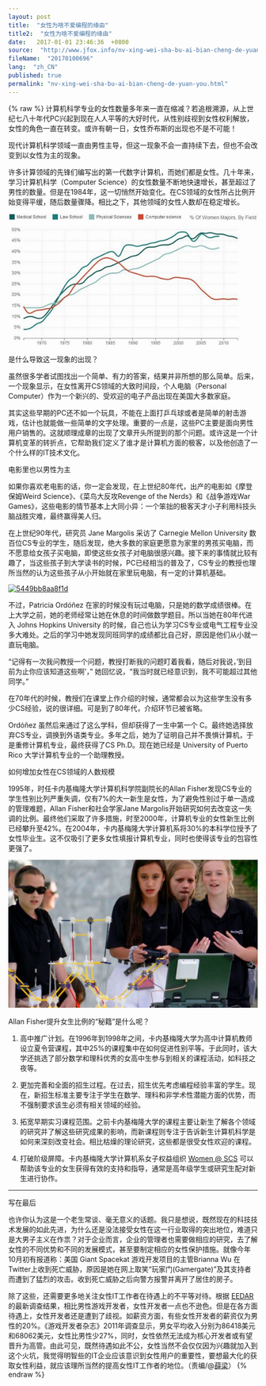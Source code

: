 ```yaml
---
layout: post
title:  "女性为啥不爱编程的缘由"
title2:  "女性为啥不爱编程的缘由"
date:   2017-01-01 23:46:36  +0800
source:  "http://www.jfox.info/nv-xing-wei-sha-bu-ai-bian-cheng-de-yuan-you.html"
fileName:  "20170100696"
lang:  "zh_CN"
published: true
permalink: "nv-xing-wei-sha-bu-ai-bian-cheng-de-yuan-you.html"
---
```

{% raw %}
计算机科学专业的女性数量多年来一直在缩减？若追根溯源，从上世纪七八十年代PC兴起到现在人人平等的大好时代，从性别歧视到女性权利解放，女性的角色一直在转变。或许有朝一日，女性乔布斯的出现也不是不可能！

现代计算机科学领域一直由男性主导，但这一现象不会一直持续下去，但也不会改变到以女性为主的现象。

许多计算领域的先锋们编写出的第一代数字计算机，而她们都是女性。几十年来，学习计算机科学（Computer Science）的女性数量不断地快速增长，甚至超过了男性的数量。但是在1984年，这一切悄然开始变化。在CS领域的女性所占比例开始变得平缓，随后数量骤降。相比之下，其他领域的女性人数却在稳定增长。

[![5448a7b3d74a6](b91fca6.jpg)](http://www.jfox.info/go.php?url=http://www.jfox.info/wp-content/uploads/2014/11/5448a7b3d74a6.jpg)

是什么导致这一现象的出现？

虽然很多学者试图找出一个简单、有力的答案，结果并非所想的那么简单。后来，一个现象显示，在女性离开CS领域的大致时间段，个人电脑（Personal Computer）作为一个新兴的、受欢迎的电子产品出现在美国大多数家庭。

其实这些早期的PC还不如一个玩具，不能在上面打乒乓球或者是简单的射击游戏，估计也就能做一些简单的文字处理。重要的一点是，这些PC主要是面向男性用户销售的。这就顺理成章的出现了文章开头所提到的那个问题。或许这是一个计算机变革的转折点，它帮助我们定义了谁才是计算机方面的极客，以及他创造了一个什么样的IT技术文化。

电影里也以男性为主

如果你喜欢老电影的话，你一定会发现，在上世纪80年代，出产的电影如《摩登保姆Weird Science》、《菜鸟大反攻Revenge of the Nerds》和《战争游戏War Games》，这些电影的情节基本上大同小异：一个笨拙的极客天才小子利用科技头脑战胜灾难，最终赢得美人归。

在上世纪90年代，研究员 Jane Margolis 采访了 Carnegie Mellon University 数百位CS专业的学生，随后发现，绝大多数的家庭更愿意为家里的男孩买电脑，而不愿意给女孩子买电脑，即使这些女孩子对电脑很感兴趣。接下来的事情就比较有趣了，当这些孩子到大学读书的时候，PC已经相当的普及了，CS专业的教授也理所当然的认为这些孩子从小开始就在家里玩电脑，有一定的计算机基础。

[![5449bb8aa8f1d](3a390b5.jpg)](http://www.jfox.info/go.php?url=http://www.jfox.info/wp-content/uploads/2014/11/5449bb8aa8f1d.jpg)

不过，Patricia Ordóñez 在家的时候没有玩过电脑，只是她的数学成绩很棒。在上大学之前，她的老师经常让她在休息的时间做数学题目。所以当她在80年代进入 Johns Hopkins University 的时候，自己也认为学习CS专业或电气工程专业没多大难处。之后的学习中她发现同班同学的成绩都比自己好，原因是他们从小就一直玩电脑。

“记得有一次我问教授一个问题，教授打断我的问题盯着我看，随后对我说，’到目前为止你应该知道这些啊’，” 她回忆说，“我当时就已经意识到，我不可能超过其他同学。”

在70年代的时候，教授们在课堂上作介绍的时候，通常都会以为这些学生没有多少CS经验，说的很详细。可是到了80年代，介绍环节已被省略。

Ordóñez 虽然后来通过了这么学科，但却获得了一生中第一个 C。最终她选择放弃CS专业，调换到外语类专业。多年之后，她为了证明自己并不畏惧计算机，于是重修计算机专业，最终获得了CS Ph.D。现在她已经是 University of Puerto Rico 大学计算机专业的一个助理教授。

如何增加女性在CS领域的人数规模

1995年，时任卡内基梅隆大学计算机科学院副院长的Allan Fisher发现CS专业的学生性别比列严重失调，仅有7%的大一新生是女性，为了避免性别过于单一造成的管理难题，Allan Fisher和社会学家Jane Margolis开始研究如何去改变这一失调的比例。最终他们采取了许多措施，时至2000年，计算机专业的女性新生比例已经攀升至42%。在2004年，卡内基梅隆大学计算机系将30%的本科学位授予了女性毕业生。这不仅吸引了更多女性填报计算机专业，同时也使得该专业的包容性更强了。

[![5449b80b5510e](906683c.jpg)](http://www.jfox.info/go.php?url=http://www.jfox.info/wp-content/uploads/2014/11/5449b80b5510e.jpg)

Allan Fisher提升女生比例的“秘籍”是什么呢？

1. 高中推广计划。在1996年到1998年之间，卡内基梅隆大学为高中计算机教师设立夏令营课程，其中25%的课程集中在如何促进性别平等。于此同时，该大学还挑选了部分数学和理科优秀的女高中生参与到相关的课程活动，如科技之夜等。

2. 更加完善和全面的招生过程。在过去，招生优先考虑编程经验丰富的学生。现在，新招生标准主要专注于学生在数学、理科和非学术性潜能方面的优势，而不强制要求该生必须有相关领域的经验。

3. 拓宽早期实习课程范围。之前卡内基梅隆大学的课程主要让新生了解各个领域的研究并了解这些研究成果的影响，而新课程则专注于告诉新生计算机科学是如何来深刻改变社会。相比枯燥的理论研究，这些都是很受女性欢迎的课程。

4. 打破阶级屏障。卡内基梅隆大学计算机系女子权益组织 [Women @ SCS](http://www.jfox.info/go.php?url=http://www.jfox.info/url.php?_src=&amp;isencode=1&amp;content=dGltZT0xNDE1MjM5MTU1MTUwJnVybD1odHRwJTNBJTJGJTJGd29tZW4uY3MuY211LmVkdSUyRlJlc291cmNlcyUyRkZ1bmRpbmclMkY=) 可以帮助该专业的女生获得有效的支持和指导，通常是高年级学生或研究生配对新生进行协作。

---

写在最后

也许你认为这是一个老生常谈、毫无意义的话题。我只是想说，既然现在的科技技术发展的如此先进，为什么还是没法接受女性在这一行业取得的突出地位，难道只是大男子主义在作祟？对于企业而言，企业的管理者也需要做相应的研究，去了解女性的不同优势和不同的发展模式，甚至要制定相应的女性保护措施。就像今年10月初有报道称：美国 Giant Spacekat 游戏开发项目的主管Brianna Wu 在Twitter上收到死亡威胁，原因是她在网上取笑“玩家门(Gamergate)”及其支持者而遭到了猛烈的攻击。收到死亡威胁之后向警方报警并离开了居住的房子。

除了这些，还需要更多地关注女性IT工作者在待遇上的不平等对待。根据 [EEDAR](http://www.jfox.info/go.php?url=http://www.jfox.info/url.php?_src=&amp;isencode=1&amp;content=dGltZT0xNDE1MjM5MTU1MTUwJnVybD1odHRwJTNBJTJGJTJGd3d3LmVlZGFyLmNvbSUyRg==) 的最新调查结果，相比男性游戏开发者，女性开发者一点也不逊色。但是在各方面待遇上，女性开发者还是遭到了歧视。如薪资方面，有些女性开发者的薪资仅为男性的20%。《游戏开发者杂志》2011年调查显示，男女平均收入分别为86418美元和68062美元，女性比男性少27%，同时，女性依然无法成为核心开发者或有望晋升为高管。由此可见，既然待遇如此不公，女性当然不会仅仅因为兴趣就加入到这个火坑，我觉得明智些的IT企业应该意识到女性用户的重要性，要想最大化的获取女性利益，就应该理所当然的提高女性IT工作者的地位。（责编/@[薛梁](http://www.jfox.info/go.php?url=http://www.jfox.info/url.php?_src=&amp;isencode=1&amp;content=dGltZT0xNDE1MjM5MTU1MTUwJnVybD1odHRwJTNBJTJGJTJGd2VpYm8uY29tJTJGdSUyRjM1MTI3ODQxMjQ=)）
{% endraw %}